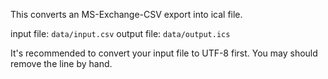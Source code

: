 This converts an MS-Exchange-CSV export into ical file.

input file: `data/input.csv`
output file: `data/output.ics`

It's recommended to convert your input file to UTF-8 first. You may should remove the line by hand.
